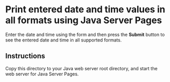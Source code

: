 # Print entered date and time values in all formats using Java Server Pages

Enter the date and time using the form and then press the **Submit** button to see the entered date and time in all supported formats.

## Instructions

Copy this directory to your Java web server root directory, and start the web server for Java Server Pages.
